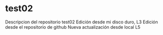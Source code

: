 # test02
Descripcion del repositorio test02
Edición desde mi disco duro, L3
Edición desde el repositorio de github
Nueva actualización desde local L5
